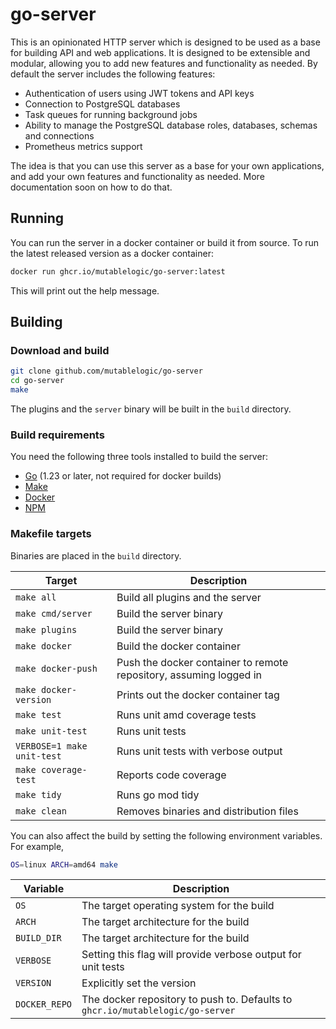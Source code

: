 # go-server

This is an opinionated HTTP server which is designed to be used as a base for building
API and web applications. It is designed to be extensible and modular, allowing you to add
new features and functionality as needed. By default the server includes the following
features:

* Authentication of users using JWT tokens and API keys
* Connection to PostgreSQL databases
* Task queues for running background jobs
* Ability to manage the PostgreSQL database roles, databases, schemas and connections
* Prometheus metrics support

The idea is that you can use this server as a base for your own applications, and add your own
features and functionality as needed. More documentation soon on how to do that.

## Running

You can run the server in a docker container or build it from source. To run the latest
released version as a docker container:

```bash
docker run ghcr.io/mutablelogic/go-server:latest
```

This will print out the help message.

## Building

### Download and build

```bash
git clone github.com/mutablelogic/go-server
cd go-server
make
```

The plugins and the `server` binary will be built in the `build` directory.

### Build requirements

You need the following three tools installed to build the server:

* [Go](https://golang.org/doc/install/source) (1.23 or later, not required for docker builds)
* [Make](https://www.gnu.org/software/make/)
* [Docker](https://docs.docker.com/get-docker/)
* [NPM](https://docs.npmjs.com/downloading-and-installing-node-js-and-npm)

### Makefile targets

Binaries are placed in the `build` directory.

| Target | Description |
|--------|-------------|
| `make all` | Build all plugins and the server |
| `make cmd/server` | Build the server binary |
| `make plugins` | Build the server binary |
| `make docker` | Build the docker container |
| `make docker-push` | Push the docker container to remote repository, assuming logged in |
| `make docker-version` | Prints out the docker container tag |
| `make test` | Runs unit amd coverage tests |
| `make unit-test` | Runs unit tests |
| `VERBOSE=1 make unit-test` | Runs unit tests with verbose output |
| `make coverage-test` | Reports code coverage |
| `make tidy` | Runs go mod tidy |
| `make clean` | Removes binaries and distribution files |

You can also affect the build by setting the following environment variables. For example,

```bash
OS=linux ARCH=amd64 make
```

| Variable | Description |
|----------|-------------|
| `OS` | The target operating system for the build |
| `ARCH` | The target architecture for the build |
| `BUILD_DIR` | The target architecture for the build |
| `VERBOSE` | Setting this flag will provide verbose output for unit tests |
| `VERSION` | Explicitly set the version |
| `DOCKER_REPO` | The docker repository to push to. Defaults to `ghcr.io/mutablelogic/go-server` |
